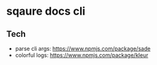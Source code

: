 # sqaure docs cli

## Tech

- parse cli args: https://www.npmjs.com/package/sade
- colorful logs: https://www.npmjs.com/package/kleur
